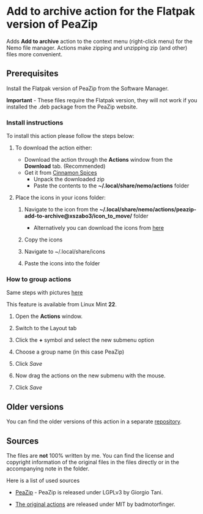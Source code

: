 # Add to archive action for the Flatpak version of PeaZip

Adds **Add to archive** action to the context menu (right-click menu) for the Nemo file manager. Actions make zipping and unzipping zip (and other) files more convenient.

## Prerequisites

Install the Flatpak version of PeaZip from the Software Manager.

**Important** - These files require the Flatpak version, they will not work if you installed the .deb package from the PeaZip website.

### Install instructions

To install this action please follow the steps below:

1. To download the action either:

    - Download the action through the **Actions** window from the **Download** tab. (Recommended)
    - Get it from [Cinnamon Spices](https://cinnamon-spices.linuxmint.com/actions/)
        - Unpack the downloaded zip
        - Paste the contents to the **~/.local/share/nemo/actions** folder

2. Place the icons in your icons folder:

    1. Navigate to the icon from the **~/.local/share/nemo/actions/peazip-add-to-archive@xszabo3/icon_to_move/** folder
        - Alternatively you can download the icons from [here](https://github.com/xszabo3/peazip-context-menu-items-nemo/tree/main/icons)

    2. Copy the icons

    3. Navigate to ~/.local/share/icons

    4. Paste the icons into the folder


### How to group actions

Same steps with pictures [here](https://github.com/xszabo3/peazip-context-menu-items-nemo?tab=readme-ov-file#how-to-group-actions)

This feature is available from Linux Mint **22**.

1. Open the **Actions** window.

2. Switch to the Layout tab

3. Click the **+** symbol and select the new submenu option

4. Choose a group name (in this case PeaZip)

5. Click *Save*

6. Now drag the actions on the new submenu with the mouse.

7. Click *Save*

## Older versions

You can find the older versions of this action in a separate [repository](https://github.com/xszabo3/peazip-context-menu-items-nemo).

## Sources

The files are **not** 100% written by me. You can find the license and copyright information of the original files in the files directly or in the accompanying note in the folder.

Here is a list of used sources

- [PeaZip](https://github.com/peazip/PeaZip/) - PeaZip is released under LGPLv3 by Giorgio Tani.

- [The original actions](https://github.com/badmotorfinger/nemo-peazip-context-menu/) are released under MIT by badmotorfinger.

